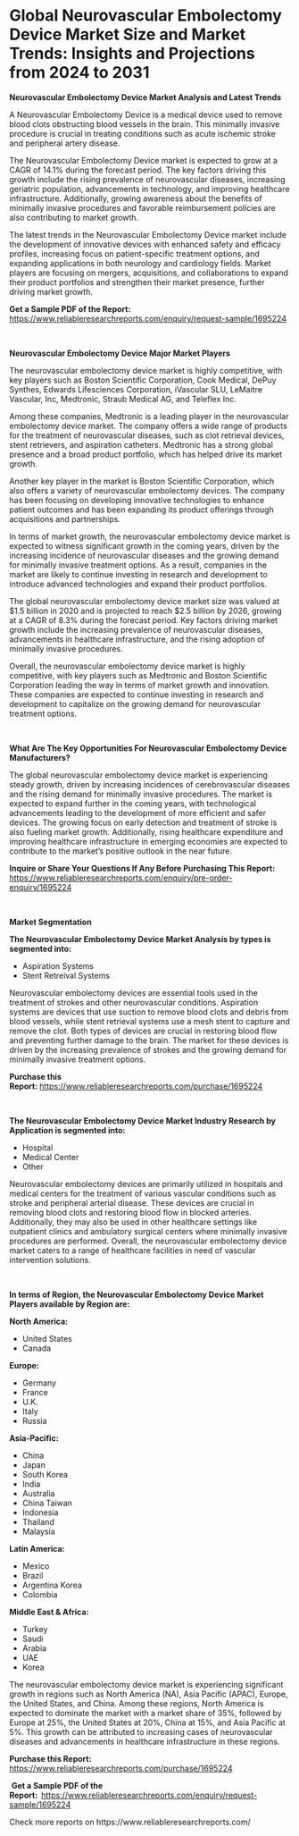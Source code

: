 <p><h1>Global Neurovascular Embolectomy Device Market Size and Market Trends: Insights and Projections from 2024 to 2031</h1></p><p><strong>Neurovascular Embolectomy Device Market Analysis and Latest Trends</strong></p>
<p><p>A Neurovascular Embolectomy Device is a medical device used to remove blood clots obstructing blood vessels in the brain. This minimally invasive procedure is crucial in treating conditions such as acute ischemic stroke and peripheral artery disease.</p><p>The Neurovascular Embolectomy Device market is expected to grow at a CAGR of 14.1% during the forecast period. The key factors driving this growth include the rising prevalence of neurovascular diseases, increasing geriatric population, advancements in technology, and improving healthcare infrastructure. Additionally, growing awareness about the benefits of minimally invasive procedures and favorable reimbursement policies are also contributing to market growth.</p><p>The latest trends in the Neurovascular Embolectomy Device market include the development of innovative devices with enhanced safety and efficacy profiles, increasing focus on patient-specific treatment options, and expanding applications in both neurology and cardiology fields. Market players are focusing on mergers, acquisitions, and collaborations to expand their product portfolios and strengthen their market presence, further driving market growth.</p></p>
<p><strong>Get a Sample PDF of the Report:&nbsp;</strong> <a href="https://www.reliableresearchreports.com/enquiry/request-sample/1695224">https://www.reliableresearchreports.com/enquiry/request-sample/1695224</a></p>
<p>&nbsp;</p>
<p><strong>Neurovascular Embolectomy Device Major Market Players</strong></p>
<p><p>The neurovascular embolectomy device market is highly competitive, with key players such as Boston Scientific Corporation, Cook Medical, DePuy Synthes, Edwards Lifesciences Corporation, iVascular SLU, LeMaitre Vascular, Inc, Medtronic, Straub Medical AG, and Teleflex Inc. </p><p>Among these companies, Medtronic is a leading player in the neurovascular embolectomy device market. The company offers a wide range of products for the treatment of neurovascular diseases, such as clot retrieval devices, stent retrievers, and aspiration catheters. Medtronic has a strong global presence and a broad product portfolio, which has helped drive its market growth.</p><p>Another key player in the market is Boston Scientific Corporation, which also offers a variety of neurovascular embolectomy devices. The company has been focusing on developing innovative technologies to enhance patient outcomes and has been expanding its product offerings through acquisitions and partnerships.</p><p>In terms of market growth, the neurovascular embolectomy device market is expected to witness significant growth in the coming years, driven by the increasing incidence of neurovascular diseases and the growing demand for minimally invasive treatment options. As a result, companies in the market are likely to continue investing in research and development to introduce advanced technologies and expand their product portfolios.</p><p>The global neurovascular embolectomy device market size was valued at $1.5 billion in 2020 and is projected to reach $2.5 billion by 2026, growing at a CAGR of 8.3% during the forecast period. Key factors driving market growth include the increasing prevalence of neurovascular diseases, advancements in healthcare infrastructure, and the rising adoption of minimally invasive procedures.</p><p>Overall, the neurovascular embolectomy device market is highly competitive, with key players such as Medtronic and Boston Scientific Corporation leading the way in terms of market growth and innovation. These companies are expected to continue investing in research and development to capitalize on the growing demand for neurovascular treatment options.</p></p>
<p>&nbsp;</p>
<p><strong>What Are The Key Opportunities For Neurovascular Embolectomy Device Manufacturers?</strong></p>
<p><p>The global neurovascular embolectomy device market is experiencing steady growth, driven by increasing incidences of cerebrovascular diseases and the rising demand for minimally invasive procedures. The market is expected to expand further in the coming years, with technological advancements leading to the development of more efficient and safer devices. The growing focus on early detection and treatment of stroke is also fueling market growth. Additionally, rising healthcare expenditure and improving healthcare infrastructure in emerging economies are expected to contribute to the market’s positive outlook in the near future.</p></p>
<p><strong>Inquire or Share Your Questions If Any Before Purchasing This Report:</strong> <a href="https://www.reliableresearchreports.com/enquiry/pre-order-enquiry/1695224">https://www.reliableresearchreports.com/enquiry/pre-order-enquiry/1695224</a></p>
<p>&nbsp;</p>
<p><strong>Market Segmentation</strong></p>
<p><strong>The Neurovascular Embolectomy Device Market Analysis by types is segmented into:</strong></p>
<p><ul><li>Aspiration Systems</li><li>Stent Retreival Systems</li></ul></p>
<p><p>Neurovascular embolectomy devices are essential tools used in the treatment of strokes and other neurovascular conditions. Aspiration systems are devices that use suction to remove blood clots and debris from blood vessels, while stent retrieval systems use a mesh stent to capture and remove the clot. Both types of devices are crucial in restoring blood flow and preventing further damage to the brain. The market for these devices is driven by the increasing prevalence of strokes and the growing demand for minimally invasive treatment options.</p></p>
<p><strong>Purchase this Report:&nbsp;</strong><a href="https://www.reliableresearchreports.com/purchase/1695224">https://www.reliableresearchreports.com/purchase/1695224</a></p>
<p>&nbsp;</p>
<p><strong>The Neurovascular Embolectomy Device Market Industry Research by Application is segmented into:</strong></p>
<p><ul><li>Hospital</li><li>Medical Center</li><li>Other</li></ul></p>
<p><p>Neurovascular embolectomy devices are primarily utilized in hospitals and medical centers for the treatment of various vascular conditions such as stroke and peripheral arterial disease. These devices are crucial in removing blood clots and restoring blood flow in blocked arteries. Additionally, they may also be used in other healthcare settings like outpatient clinics and ambulatory surgical centers where minimally invasive procedures are performed. Overall, the neurovascular embolectomy device market caters to a range of healthcare facilities in need of vascular intervention solutions.</p></p>
<p>&nbsp;</p>
<p><strong>In terms of Region, the Neurovascular Embolectomy Device Market Players available by Region are:</strong></p>
<p>
    <p> <strong> North America: </strong>
        <ul>
            <li>United States</li>
            <li>Canada</li>
        </ul>
        </p> 
    <p> <strong> Europe: </strong>
        <ul>
            <li>Germany</li>
            <li>France</li>
            <li>U.K.</li>
            <li>Italy</li>
            <li>Russia</li>
        </ul>
        </p> 
    <p> <strong> Asia-Pacific: </strong>
        <ul>
            <li>China</li>
            <li>Japan</li>
            <li>South Korea</li>
            <li>India</li>
            <li>Australia</li>
            <li>China Taiwan</li>
            <li>Indonesia</li>
            <li>Thailand</li>
            <li>Malaysia</li>
        </ul>
        </p> 
    <p> <strong> Latin America: </strong>
        <ul>
            <li>Mexico</li>
            <li>Brazil</li>
            <li>Argentina Korea</li>
            <li>Colombia</li>
        </ul>
        </p> 
    <p> <strong> Middle East & Africa: </strong>
        <ul>
            <li>Turkey</li>
            <li>Saudi</li>
            <li>Arabia</li>
            <li>UAE</li>
            <li>Korea</li>
        </ul>
    </p>
    </p>
<p><p>The neurovascular embolectomy device market is experiencing significant growth in regions such as North America (NA), Asia Pacific (APAC), Europe, the United States, and China. Among these regions, North America is expected to dominate the market with a market share of 35%, followed by Europe at 25%, the United States at 20%, China at 15%, and Asia Pacific at 5%. This growth can be attributed to increasing cases of neurovascular diseases and advancements in healthcare infrastructure in these regions.</p></p>
<p><strong>Purchase this Report: </strong><a href="https://www.reliableresearchreports.com/purchase/1695224">https://www.reliableresearchreports.com/purchase/1695224</a></p>
<p>&nbsp;<strong>Get a Sample PDF of the Report:&nbsp;&nbsp;</strong><a href="https://www.reliableresearchreports.com/enquiry/request-sample/1695224">https://www.reliableresearchreports.com/enquiry/request-sample/1695224</a></p>
<p><strong></strong></p>
<p>Check more reports on https://www.reliableresearchreports.com/</p>